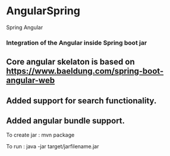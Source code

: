 # AngularSpring
Spring Angular

### Integration of the Angular inside Spring boot jar

## Core angular skelaton is based on https://www.baeldung.com/spring-boot-angular-web

## Added support for search functionality.

## Added angular bundle support.

To create jar : mvn package

To run : java -jar target/jarfilename.jar
